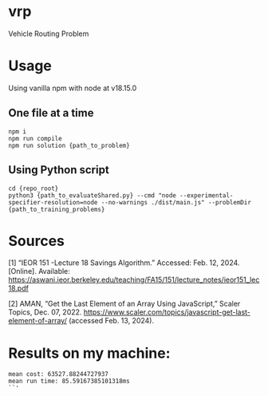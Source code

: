 # vrp
Vehicle Routing Problem

# Usage
Using vanilla npm with node at v18.15.0

## One file at a time
```
npm i
npm run compile
npm run solution {path_to_problem}
```

## Using Python script
```
cd {repo_root}
python3 {path_to_evaluateShared.py} --cmd "node --experimental-specifier-resolution=node --no-warnings ./dist/main.js" --problemDir {path_to_training_problems}
```


# Sources

[1]     “IEOR 151 -Lecture 18 Savings Algorithm.” Accessed: Feb. 12, 2024. [Online]. Available: https://aswani.ieor.berkeley.edu/teaching/FA15/151/lecture_notes/ieor151_lec18.pdf

[2]     AMAN, “Get the Last Element of an Array Using JavaScript,” Scaler Topics, Dec. 07, 2022. https://www.scaler.com/topics/javascript-get-last-element-of-array/ (accessed Feb. 13, 2024).

# Results on my machine: 

```
mean cost: 63527.88244727937
mean run time: 85.59167385101318ms
``'
